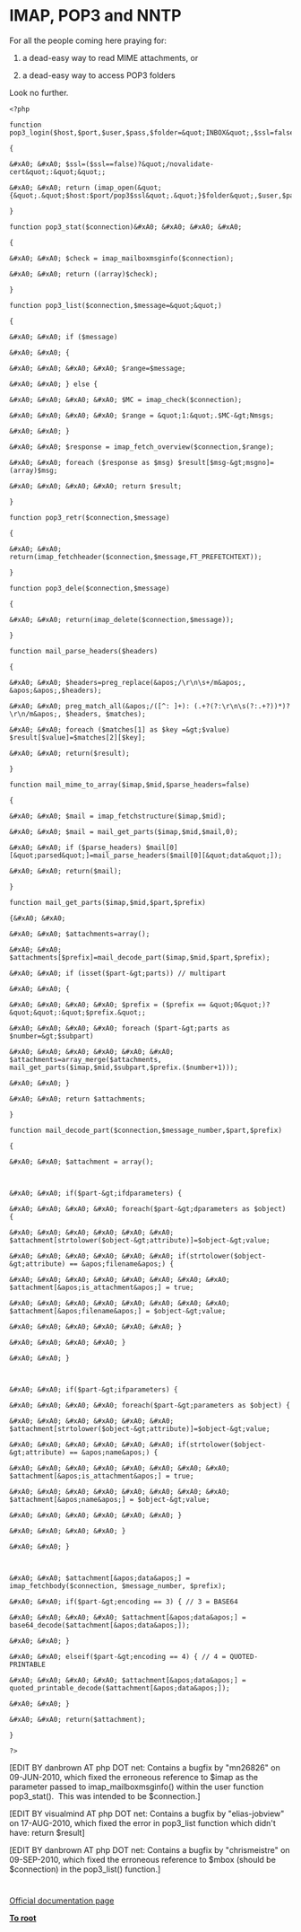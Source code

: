 # IMAP, POP3 and NNTP





For all the people coming here praying for:



1) a dead-easy way to read MIME attachments, or

2) a dead-easy way to access POP3 folders



Look no further.





```
<?php 

function pop3_login($host,$port,$user,$pass,$folder=&quot;INBOX&quot;,$ssl=false)

{

&#xA0; &#xA0; $ssl=($ssl==false)?&quot;/novalidate-cert&quot;:&quot;&quot;;

&#xA0; &#xA0; return (imap_open(&quot;{&quot;.&quot;$host:$port/pop3$ssl&quot;.&quot;}$folder&quot;,$user,$pass));

}

function pop3_stat($connection)&#xA0; &#xA0; &#xA0; &#xA0; 

{

&#xA0; &#xA0; $check = imap_mailboxmsginfo($connection);

&#xA0; &#xA0; return ((array)$check);

}

function pop3_list($connection,$message=&quot;&quot;)

{

&#xA0; &#xA0; if ($message)

&#xA0; &#xA0; {

&#xA0; &#xA0; &#xA0; &#xA0; $range=$message;

&#xA0; &#xA0; } else {

&#xA0; &#xA0; &#xA0; &#xA0; $MC = imap_check($connection);

&#xA0; &#xA0; &#xA0; &#xA0; $range = &quot;1:&quot;.$MC-&gt;Nmsgs;

&#xA0; &#xA0; }

&#xA0; &#xA0; $response = imap_fetch_overview($connection,$range);

&#xA0; &#xA0; foreach ($response as $msg) $result[$msg-&gt;msgno]=(array)$msg;

&#xA0; &#xA0; &#xA0; &#xA0; return $result;

}

function pop3_retr($connection,$message)

{

&#xA0; &#xA0; return(imap_fetchheader($connection,$message,FT_PREFETCHTEXT));

}

function pop3_dele($connection,$message)

{

&#xA0; &#xA0; return(imap_delete($connection,$message));

}

function mail_parse_headers($headers)

{

&#xA0; &#xA0; $headers=preg_replace(&apos;/\r\n\s+/m&apos;, &apos;&apos;,$headers);

&#xA0; &#xA0; preg_match_all(&apos;/([^: ]+): (.+?(?:\r\n\s(?:.+?))*)?\r\n/m&apos;, $headers, $matches);

&#xA0; &#xA0; foreach ($matches[1] as $key =&gt;$value) $result[$value]=$matches[2][$key];

&#xA0; &#xA0; return($result);

}

function mail_mime_to_array($imap,$mid,$parse_headers=false)

{

&#xA0; &#xA0; $mail = imap_fetchstructure($imap,$mid);

&#xA0; &#xA0; $mail = mail_get_parts($imap,$mid,$mail,0);

&#xA0; &#xA0; if ($parse_headers) $mail[0][&quot;parsed&quot;]=mail_parse_headers($mail[0][&quot;data&quot;]);

&#xA0; &#xA0; return($mail);

}

function mail_get_parts($imap,$mid,$part,$prefix)

{&#xA0; &#xA0; 

&#xA0; &#xA0; $attachments=array();

&#xA0; &#xA0; $attachments[$prefix]=mail_decode_part($imap,$mid,$part,$prefix);

&#xA0; &#xA0; if (isset($part-&gt;parts)) // multipart

&#xA0; &#xA0; {

&#xA0; &#xA0; &#xA0; &#xA0; $prefix = ($prefix == &quot;0&quot;)?&quot;&quot;:&quot;$prefix.&quot;;

&#xA0; &#xA0; &#xA0; &#xA0; foreach ($part-&gt;parts as $number=&gt;$subpart) 

&#xA0; &#xA0; &#xA0; &#xA0; &#xA0; &#xA0; $attachments=array_merge($attachments, mail_get_parts($imap,$mid,$subpart,$prefix.($number+1)));

&#xA0; &#xA0; }

&#xA0; &#xA0; return $attachments;

}

function mail_decode_part($connection,$message_number,$part,$prefix)

{

&#xA0; &#xA0; $attachment = array();



&#xA0; &#xA0; if($part-&gt;ifdparameters) {

&#xA0; &#xA0; &#xA0; &#xA0; foreach($part-&gt;dparameters as $object) {

&#xA0; &#xA0; &#xA0; &#xA0; &#xA0; &#xA0; $attachment[strtolower($object-&gt;attribute)]=$object-&gt;value;

&#xA0; &#xA0; &#xA0; &#xA0; &#xA0; &#xA0; if(strtolower($object-&gt;attribute) == &apos;filename&apos;) {

&#xA0; &#xA0; &#xA0; &#xA0; &#xA0; &#xA0; &#xA0; &#xA0; $attachment[&apos;is_attachment&apos;] = true;

&#xA0; &#xA0; &#xA0; &#xA0; &#xA0; &#xA0; &#xA0; &#xA0; $attachment[&apos;filename&apos;] = $object-&gt;value;

&#xA0; &#xA0; &#xA0; &#xA0; &#xA0; &#xA0; }

&#xA0; &#xA0; &#xA0; &#xA0; }

&#xA0; &#xA0; }



&#xA0; &#xA0; if($part-&gt;ifparameters) {

&#xA0; &#xA0; &#xA0; &#xA0; foreach($part-&gt;parameters as $object) {

&#xA0; &#xA0; &#xA0; &#xA0; &#xA0; &#xA0; $attachment[strtolower($object-&gt;attribute)]=$object-&gt;value;

&#xA0; &#xA0; &#xA0; &#xA0; &#xA0; &#xA0; if(strtolower($object-&gt;attribute) == &apos;name&apos;) {

&#xA0; &#xA0; &#xA0; &#xA0; &#xA0; &#xA0; &#xA0; &#xA0; $attachment[&apos;is_attachment&apos;] = true;

&#xA0; &#xA0; &#xA0; &#xA0; &#xA0; &#xA0; &#xA0; &#xA0; $attachment[&apos;name&apos;] = $object-&gt;value;

&#xA0; &#xA0; &#xA0; &#xA0; &#xA0; &#xA0; }

&#xA0; &#xA0; &#xA0; &#xA0; }

&#xA0; &#xA0; }



&#xA0; &#xA0; $attachment[&apos;data&apos;] = imap_fetchbody($connection, $message_number, $prefix);

&#xA0; &#xA0; if($part-&gt;encoding == 3) { // 3 = BASE64

&#xA0; &#xA0; &#xA0; &#xA0; $attachment[&apos;data&apos;] = base64_decode($attachment[&apos;data&apos;]);

&#xA0; &#xA0; }

&#xA0; &#xA0; elseif($part-&gt;encoding == 4) { // 4 = QUOTED-PRINTABLE

&#xA0; &#xA0; &#xA0; &#xA0; $attachment[&apos;data&apos;] = quoted_printable_decode($attachment[&apos;data&apos;]);

&#xA0; &#xA0; }

&#xA0; &#xA0; return($attachment);

}

?>
```




[EDIT BY danbrown AT php DOT net: Contains a bugfix by &quot;mn26826&quot; on 09-JUN-2010, which fixed the erroneous reference to $imap as the parameter passed to imap_mailboxmsginfo() within the user function pop3_stat().&#xA0; This was intended to be $connection.]



[EDIT BY visualmind AT php DOT net: Contains a bugfix by &quot;elias-jobview&quot; on 17-AUG-2010, which fixed the error in pop3_list function which didn&apos;t have: return $result]



[EDIT BY danbrown AT php DOT net: Contains a bugfix by &quot;chrismeistre&quot; on 09-SEP-2010, which fixed the erroneous reference to $mbox (should be $connection) in the pop3_list() function.]

  

#

[Official documentation page](https://www.php.net/manual/en/book.imap.php)

**[To root](/README.md)**